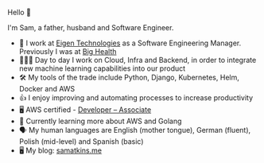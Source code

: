 Hello 👋

I'm Sam, a father, husband and Software Engineer.

* 🏢  I work at [Eigen Technologies](https://www.eigentech.com/) as a Software Engineering Manager. Previously I was at [Big Health](https://www.bighealth.com)
* 👨🏻‍💻  Day to day I work on Cloud, Infra and Backend, in order to integrate new machine learning capabilities into our product
* 🛠️  My tools of the trade include Python, Django, Kubernetes, Helm, Docker and AWS
* 👍  I enjoy improving and automating processes to increase productivity
* 🖥️  AWS certified - [Developer – Associate](https://www.credly.com/badges/0a770cbe-6f80-4d60-90c8-877189c058d4)
* 🌱  Currently learning more about AWS and Golang
* 🗣  My human languages are English (mother tongue), German (fluent), Polish (mid-level) and Spanish (basic)
* 🖥️  My blog: [samatkins.me](https://samatkins.me/)
